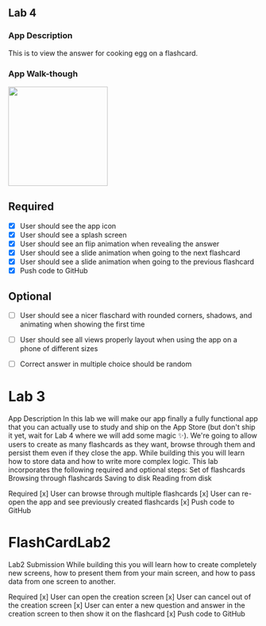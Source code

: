 
## Lab 4

### App Description
This is to view the answer for cooking egg on a flashcard.

### App Walk-though

<img src="http://g.recordit.co/pQciCDuLsV.gif" width=200><br>

## Required
- [x] User should see the app icon 
- [x] User should see a splash screen
- [x] User should see an flip animation when revealing the answer
- [x] User should see a slide animation when going to the next flashcard
- [x] User should see a slide animation when going to the previous flashcard
- [x] Push code to GitHub
## Optional
- [ ] User should see a nicer flaschard with rounded corners, shadows, and animating when showing the first time
- [ ] User should see all views properly layout when using the app on a phone of different sizes
- [ ] Correct answer in multiple choice should be random


# Lab 3
App Description
In this lab we will make our app finally a fully functional app that you can actually use to study and ship on the App Store (but don't ship it yet, wait for Lab 4 where we will add some magic ✨). We're going to allow users to create as many flashcards as they want, browse through them and persist them even if they close the app. While building this you will learn how to store data and how to write more complex logic. This lab incorporates the following required and optional steps: Set of flashcards Browsing through flashcards Saving to disk Reading from disk



Required
[x] User can browse through multiple flashcards
[x] User can re-open the app and see previously created flashcards
[x] Push code to GitHub


# FlashCardLab2
Lab2 Submission While building this you will learn how to create completely new screens, how to present them from your main screen, and how to pass data from one screen to another.



Required
 [x] User can open the creation screen
 [x] User can cancel out of the creation screen
 [x] User can enter a new question and answer in the creation screen to then show it on the flashcard
 [x] Push code to GitHub
